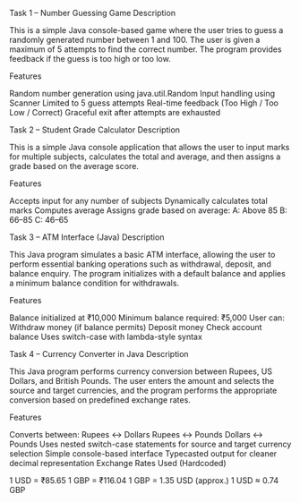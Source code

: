 Task 1 – Number Guessing Game
Description

This is a simple Java console-based game where the user tries to guess a randomly generated number between 1 and 100. The user is given a maximum of 5 attempts to find the correct number. The program provides feedback if the guess is too high or too low.

Features

Random number generation using java.util.Random
Input handling using Scanner
Limited to 5 guess attempts
Real-time feedback (Too High / Too Low / Correct)
Graceful exit after attempts are exhausted

Task 2 – Student Grade Calculator
Description

This is a simple Java console application that allows the user to input marks for multiple subjects, calculates the total and average, and then assigns a grade based on the average score.

Features

Accepts input for any number of subjects
Dynamically calculates total marks
Computes average
Assigns grade based on average:
A: Above 85
B: 66–85
C: 46–65

Task 3 – ATM Interface (Java)
Description

This Java program simulates a basic ATM interface, allowing the user to perform essential banking operations such as withdrawal, deposit, and balance enquiry. The program initializes with a default balance and applies a minimum balance condition for withdrawals.

Features

Balance initialized at ₹10,000
Minimum balance required: ₹5,000
User can:
Withdraw money (if balance permits)
Deposit money
Check account balance
Uses switch-case with lambda-style syntax 

Task 4 – Currency Converter in Java
Description

This Java program performs currency conversion between Rupees, US Dollars, and British Pounds. The user enters the amount and selects the source and target currencies, and the program performs the appropriate conversion based on predefined exchange rates.

Features

Converts between:
Rupees ↔ Dollars
Rupees ↔ Pounds
Dollars ↔ Pounds
Uses nested switch-case statements for source and target currency selection
Simple console-based interface
Typecasted output for cleaner decimal representation
Exchange Rates Used (Hardcoded)

1 USD = ₹85.65
1 GBP = ₹116.04
1 GBP = 1.35 USD (approx.)
1 USD ≈ 0.74 GBP
